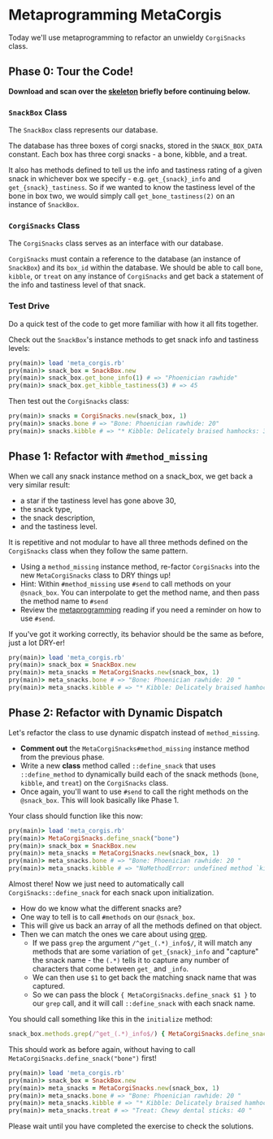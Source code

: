 # Metaprogramming MetaCorgis

Today we'll use metaprogramming to refactor an unwieldy `CorgiSnacks` class.

## Phase 0: Tour the Code!

**Download and scan over the [skeleton][skeleton] briefly before
continuing below.**

[skeleton]: http://assets.aaonline.io/fullstack/sql/homeworks/meta_corgis/skeleton.zip?raw=true

### `SnackBox` Class

The `SnackBox` class represents our database.

The database has three boxes of corgi snacks, stored in the
`SNACK_BOX_DATA` constant. Each box has three corgi snacks - a bone,
kibble, and a treat.

It also has methods defined to tell us the info and tastiness rating of a
given snack in whichever box we specify - e.g. `get_{snack}_info` and
`get_{snack}_tastiness`. So if we wanted to know the tastiness level of
the bone in box two, we would simply call `get_bone_tastiness(2)` on an
instance of `SnackBox`.

### `CorgiSnacks` Class

The `CorgiSnacks` class serves as an interface with our database.

`CorgiSnacks` must contain a reference to the database
(an instance of `SnackBox`) and its `box_id` within the database.
We should be able to call `bone`, `kibble`, or `treat` on any instance of
`CorgiSnacks` and get back a statement of the info and tastiness level of
that snack.

### Test Drive

Do a quick test of the code to get more familiar with how it all fits
together.

Check out the `SnackBox`'s instance methods to get snack info and
tastiness levels:

```ruby
pry(main)> load 'meta_corgis.rb'
pry(main)> snack_box = SnackBox.new
pry(main)> snack_box.get_bone_info(1) # => "Phoenician rawhide"
pry(main)> snack_box.get_kibble_tastiness(3) # => 45
```

Then test out the `CorgiSnacks` class:

```ruby
pry(main)> snacks = CorgiSnacks.new(snack_box, 1)
pry(main)> snacks.bone # => "Bone: Phoenician rawhide: 20"
pry(main)> snacks.kibble # => "* Kibble: Delicately braised hamhocks: 33"
```

## Phase 1: Refactor with `#method_missing`

When we call any snack instance method on a snack_box, we get back a very
similar result:

  + a star if the tastiness level has gone above 30,
  + the snack type,
  + the snack description,
  + and the tastiness level.

It is repetitive and not modular to have all three methods defined on the
`CorgiSnacks` class when they follow the same pattern.

+ Using a `method_missing` instance method, re-factor `CorgiSnacks` into
the new `MetaCorgiSnacks` class to DRY things up!
+ Hint: Within `#method_missing` use `#send` to call methods on your
`@snack_box`. You can interpolate to get the method name, and then pass
the method name to `#send`
+ Review the [metaprogramming][meta_reading] reading if you need a
reminder on how to use `#send`.

If you've got it working correctly, its behavior should be the same as
before, just a lot DRY-er!

```ruby
pry(main)> load 'meta_corgis.rb'
pry(main)> snack_box = SnackBox.new
pry(main)> meta_snacks = MetaCorgiSnacks.new(snack_box, 1)
pry(main)> meta_snacks.bone # => "Bone: Phoenician rawhide: 20 "
pry(main)> meta_snacks.kibble # => "* Kibble: Delicately braised hamhocks: 33"
```

## Phase 2: Refactor with Dynamic Dispatch

Let's refactor the class to use dynamic dispatch instead of
`method_missing`.

+ **Comment out** the `MetaCorgiSnacks#method_missing` instance method
from the previous phase.
+ Write a new **class** method called `::define_snack` that uses
`::define_method` to dynamically build each of the snack methods (`bone`,
`kibble`, and `treat`) on the `CorgiSnacks` class.
+ Once again, you'll want to use `#send` to call the right methods on the
`@snack_box`. This will look basically like Phase 1.

Your class should function like this now:

```ruby
pry(main)> load 'meta_corgis.rb'
pry(main)> MetaCorgiSnacks.define_snack("bone")
pry(main)> snack_box = SnackBox.new
pry(main)> meta_snacks = MetaCorgiSnacks.new(snack_box, 1)
pry(main)> meta_snacks.bone # => "Bone: Phoenician rawhide: 20 "
pry(main)> meta_snacks.kibble # => "NoMethodError: undefined method `kibble'...""
```

Almost there! Now we just need to automatically call
`CorgiSnacks::define_snack` for each snack upon initialization.

+ How do we know what the different snacks are?
+ One way to tell is to call `#methods` on our `@snack_box`.
+ This will give us back an array of all the methods defined on that
object.
+ Then we can match the ones we care about using [grep][grep].
  + If we pass `grep` the argument `/^get_(.*)_info$/`, it will match any
  methods that are some variation of `get_{snack}_info` and "capture" the
  snack name - the `(.*)` tells it to capture any number of characters
  that come between `get_` and `_info`.
  + We can then use `$1` to get back the matching snack name that was
  captured.
  + So we can pass the block `{ MetaCorgiSnacks.define_snack $1 }` to our
  `grep` call, and it will call `::define_snack` with each snack name.

You should call something like this in the `initialize` method:

```ruby
snack_box.methods.grep(/^get_(.*)_info$/) { MetaCorgiSnacks.define_snack $1 }
```

This should work as before again, without having to call
`MetaCorgiSnacks.define_snack("bone")` first!

```ruby
pry(main)> load 'meta_corgis.rb'
pry(main)> snack_box = SnackBox.new
pry(main)> meta_snacks = MetaCorgiSnacks.new(snack_box, 1)
pry(main)> meta_snacks.bone # => "Bone: Phoenician rawhide: 20 "
pry(main)> meta_snacks.kibble # => "* Kibble: Delicately braised hamhocks: 33 "
pry(main)> meta_snacks.treat # => "Treat: Chewy dental sticks: 40 "
```

Please wait until you have completed the exercise to check the solutions.


[grep]: http://ruby-doc.org/core-2.3.1/Enumerable.html#method-i-grep
[meta_reading]: https://github.com/appacademy/curriculum/blob/master/sql/readings/metaprogramming.md
[solutions]: https://github.com/appacademy/curriculum/blob/master/sql/homeworks/meta_corgis/solution.rb
